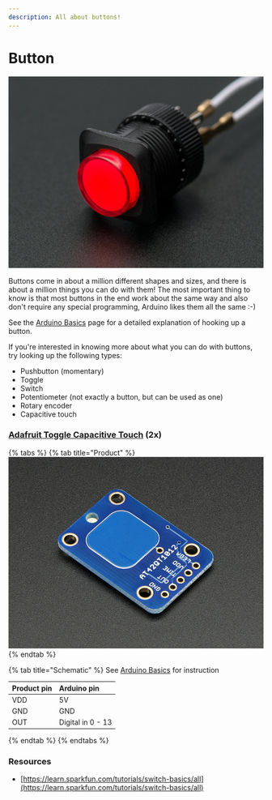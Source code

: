 ```yaml
---
description: All about buttons!
---
```


# Button

![](../../../.gitbook/assets/image%20%285%29.png)

Buttons come in about a million different shapes and sizes, and there is about a million things you can do with them! The most important thing to know is that most buttons in the end work about the same way and also don't require any special programming, Arduino likes them all the same :-\)

See the [Arduino Basics](../basics.md#button) page for a detailed explanation of hooking up a button.

If you're interested in knowing more about what you can do with buttons, try looking up the following types:

* Pushbutton \(momentary\)
* Toggle
* Switch
* Potentiometer \(not exactly a button, but can be used as one\)
* Rotary encoder
* Capacitive touch



### [Adafruit Toggle Capacitive Touch](https://learn.adafruit.com/adafruit-capacitive-touch-sensor-breakouts) \(2x\)

{% tabs %}
{% tab title="Product" %}
![](../../../.gitbook/assets/image%20%281%29.png)
{% endtab %}

{% tab title="Schematic" %}
See [Arduino Basics](../basics.md#button) for instruction

| Product pin | Arduino pin |
| :--- | :--- |
| VDD | 5V |
| GND | GND |
| OUT | Digital in 0 - 13 |
{% endtab %}
{% endtabs %}



### Resources

* [https://learn.sparkfun.com/tutorials/switch-basics/all](https://learn.sparkfun.com/tutorials/switch-basics/all)

